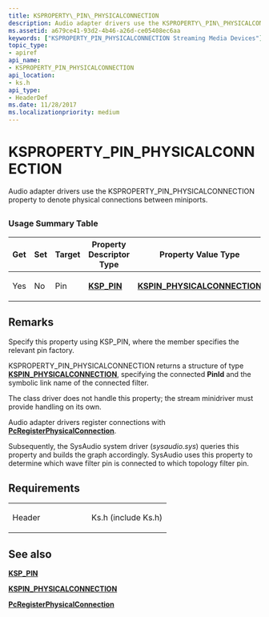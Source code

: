 ```yaml
---
title: KSPROPERTY\_PIN\_PHYSICALCONNECTION
description: Audio adapter drivers use the KSPROPERTY\_PIN\_PHYSICALCONNECTION property to denote physical connections between miniports.
ms.assetid: a679ce41-93d2-4b46-a26d-ce05408ec6aa
keywords: ["KSPROPERTY_PIN_PHYSICALCONNECTION Streaming Media Devices"]
topic_type:
- apiref
api_name:
- KSPROPERTY_PIN_PHYSICALCONNECTION
api_location:
- ks.h
api_type:
- HeaderDef
ms.date: 11/28/2017
ms.localizationpriority: medium
---
```


# KSPROPERTY\_PIN\_PHYSICALCONNECTION


Audio adapter drivers use the KSPROPERTY\_PIN\_PHYSICALCONNECTION property to denote physical connections between miniports.

## <span id="ddk_ksproperty_pin_physicalconnection_ks"></span><span id="DDK_KSPROPERTY_PIN_PHYSICALCONNECTION_KS"></span>


### Usage Summary Table

<table>
<colgroup>
<col width="20%" />
<col width="20%" />
<col width="20%" />
<col width="20%" />
<col width="20%" />
</colgroup>
<thead>
<tr class="header">
<th>Get</th>
<th>Set</th>
<th>Target</th>
<th>Property Descriptor Type</th>
<th>Property Value Type</th>
</tr>
</thead>
<tbody>
<tr class="odd">
<td><p>Yes</p></td>
<td><p>No</p></td>
<td><p>Pin</p></td>
<td><p><a href="https://docs.microsoft.com/windows-hardware/drivers/ddi/ks/ns-ks-ksp_pin" data-raw-source="[&lt;strong&gt;KSP_PIN&lt;/strong&gt;](https://docs.microsoft.com/windows-hardware/drivers/ddi/ks/ns-ks-ksp_pin)"><strong>KSP_PIN</strong></a></p></td>
<td><p><a href="https://docs.microsoft.com/windows-hardware/drivers/ddi/ks/ns-ks-kspin_physicalconnection" data-raw-source="[&lt;strong&gt;KSPIN_PHYSICALCONNECTION&lt;/strong&gt;](https://docs.microsoft.com/windows-hardware/drivers/ddi/ks/ns-ks-kspin_physicalconnection)"><strong>KSPIN_PHYSICALCONNECTION</strong></a></p></td>
</tr>
</tbody>
</table>

 

Remarks
-------

Specify this property using KSP\_PIN, where the member specifies the relevant pin factory.

KSPROPERTY\_PIN\_PHYSICALCONNECTION returns a structure of type [**KSPIN\_PHYSICALCONNECTION**](https://docs.microsoft.com/windows-hardware/drivers/ddi/ks/ns-ks-kspin_physicalconnection), specifying the connected **PinId** and the symbolic link name of the connected filter.

The class driver does not handle this property; the stream minidriver must provide handling on its own.

Audio adapter drivers register connections with [**PcRegisterPhysicalConnection**](https://docs.microsoft.com/windows-hardware/drivers/ddi/portcls/nf-portcls-pcregisterphysicalconnection).

Subsequently, the SysAudio system driver (*sysaudio.sys*) queries this property and builds the graph accordingly. SysAudio uses this property to determine which wave filter pin is connected to which topology filter pin.

Requirements
------------

<table>
<colgroup>
<col width="50%" />
<col width="50%" />
</colgroup>
<tbody>
<tr class="odd">
<td><p>Header</p></td>
<td>Ks.h (include Ks.h)</td>
</tr>
</tbody>
</table>

## See also


[**KSP\_PIN**](https://docs.microsoft.com/windows-hardware/drivers/ddi/ks/ns-ks-ksp_pin)

[**KSPIN\_PHYSICALCONNECTION**](https://docs.microsoft.com/windows-hardware/drivers/ddi/ks/ns-ks-kspin_physicalconnection)

[**PcRegisterPhysicalConnection**](https://docs.microsoft.com/windows-hardware/drivers/ddi/portcls/nf-portcls-pcregisterphysicalconnection)

 

 






